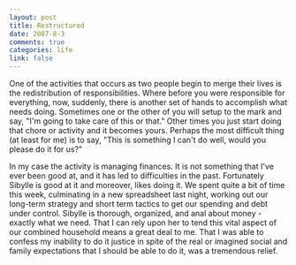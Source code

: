 ```yaml
--- 
layout: post
title: Restructured
date: 2007-8-3
comments: true
categories: life
link: false
---
```

One of the activities that occurs as two people begin to merge their lives is the redistribution of responsibilities.  Where before you were responsible for everything, now, suddenly, there is another set of hands to accomplish what needs doing.  Sometimes one or the other of you will setup to the mark and say, "I'm going to take care of this or that."  Other times you just start doing that chore or activity and it becomes yours.  Perhaps the most difficult thing (at least for me) is to say, "This is something I can't do well, would you please do it for us?"

In my case the activity is managing finances.  It is not something that I've ever been good at, and it has led to difficulties in the past.  Fortunately Sibylle is good at it and moreover, likes doing it.  We spent quite a bit of time this week, culminating in a new spreadsheet last night, working out our long-term strategy and short term tactics to get our spending and debt under control.  Sibylle is thorough, organized, and anal about money - exactly what we need.  That I can rely upon her to tend this vital aspect of our combined household means a great deal to me.  That I was able to confess my inability to do it justice in spite of the real or imagined social and family expectations that I should be able to do it, was a tremendous relief.


